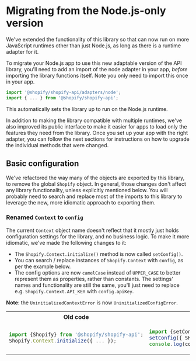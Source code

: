 # Migrating from the Node.js-only version

We've extended the functionality of this library so that can now run on more JavaScript runtimes other than just Node.js, as long as there is a runtime adapter for it.

To migrate your Node.js app to use this new adaptable version of the API library, you'll need to add an import of the node adapter in your app, _before_ importing the library functions itself.
Note you only need to import this once in your app.

```js
import '@shopify/shopify-api/adapters/node';
import { ... } from '@shopify/shopify-api';
```

This automatically sets the library up to run on the Node.js runtime.

In addition to making the library compatible with multiple runtimes, we've also improved its public interface to make it easier for apps to load only the features they need from the library.
Once you set up your app with the right adapter, you can follow the next sections for instructions on how to upgrade the individual methods that were changed.

## Basic configuration

We've refactored the way many of the objects are exported by this library, to remove the global `Shopify` object.
In general, those changes don't affect any library functionality, unless explicitly mentioned below.
You will probably need to search and replace most of the imports to this library to leverage the new, more idiomatic approach to exporting them.

### Renamed `Context` to `config`

The current `Context` object name doesn't reflect that it mostly just holds configuration settings for the library, and no business logic.
To make it more idiomatic, we've made the following changes to it:

- The `Shopify.Context.initialize()` method is now called `setConfig()`.
- You can search / replace instances of `Shopify.Context` with `config`, as per the example below.
- The config options are now `camelCase` instead of `UPPER_CASE` to better represent them as properties, rather than constants. The settings' names and functionality are still the same, you'll just need to replace e.g. `Shopify.Context.API_KEY` with `config.apiKey`.

**Note**: the `UninitializedContextError` is now `UninitializedConfigError`.

<table>
<tr><th>Old code</th><th>New code</th></tr>
<tr>
<td>

```ts
import {Shopify} from '@shopify/shopify-api';
Shopify.Context.initialize({ ... });
```

</td>
<td>

```ts
import {setConfig, config} from '@shopify/shopify-api';
setConfig({ SHOPIFY_API_KEY: '...', ... });
console.log(config.SHOPIFY_API_KEY);
```

</td>
</tr>
</table>
